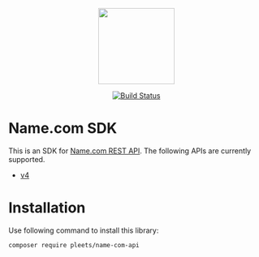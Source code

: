 <p align="center"><img src="https://blog.pleets.org/img/articles/name-com-logo.png" height="150"></p>

<p align="center">
<a href="https://travis-ci.com/pleets/name-com-api"><img src="https://travis-ci.com/pleets/name-com-api.svg?branch=main" alt="Build Status"></a>
</p>

# Name.com SDK

This is an SDK for [Name.com REST API](https://www.name.com/api-docs/). The following APIs are currently supported.

- [v4](https://www.name.com/api-docs/)

# Installation

Use following command to install this library:

```bash
composer require pleets/name-com-api
```
